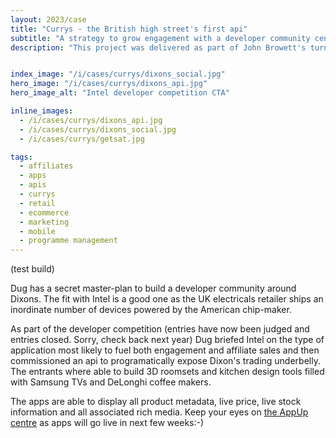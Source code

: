 ```yaml
---
layout: 2023/case
title: "Currys - the British high street's first api"
subtitle: "A strategy to grow engagement with a developer community centred around home decorating. The Currys api allowed hackers to load Currys stock directly into CAD-type applications"
description: "This project was delivered as part of John Browett's turnaround transformation plan for the Currys business"  


index_image: "/i/cases/currys/dixons_social.jpg"
hero_image: "/i/cases/currys/dixons_api.jpg"
hero_image_alt: "Intel developer competition CTA"

inline_images:
  - /i/cases/currys/dixons_api.jpg
  - /i/cases/currys/dixons_social.jpg
  - /i/cases/currys/getsat.jpg

tags:
  - affiliates
  - apps
  - apis
  - currys
  - retail
  - ecommerce
  - marketing
  - mobile
  - programme management
---
```


(test build) 

Dug has a secret master-plan to build a developer community around Dixons. The fit with Intel is a good one as the UK electricals retailer ships an inordinate number of devices powered by the American chip-maker.

As part of the developer competition (entries have now been judged and entries closed. Sorry, check back next year) Dug briefed Intel on the type of application most likely to fuel both engagement and affiliate sales and then commissioned an api to programatically expose Dixon's trading underbelly. The entrants where able to build 3D roomsets and kitchen design tools filled with Samsung TVs and DeLonghi coffee makers.

The apps are able to display all product metadata, live price, live stock information and all associated rich media. Keep your eyes on <a href="http://www.appup.com/applications/">the AppUp centre</a> as apps will go live in next few weeks:-)
